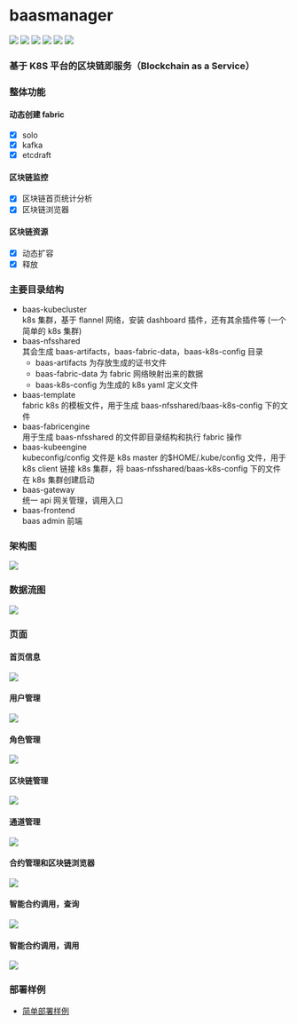 # baasmanager

![](https://img.shields.io/badge/build-passing-brightgreen.svg)
![](https://img.shields.io/badge/author-jonluo-yellow.svg)
![](https://img.shields.io/badge/kubernetes-v1.14.1-blue.svg)
![](https://img.shields.io/badge/go-v1.12.5-blue.svg)
![](https://img.shields.io/badge/docker-v18.06.3–ce-blue.svg)
![](https://img.shields.io/badge/hyperledger fabric-v1.4.1-blue.svg)

### 基于 K8S 平台的区块链即服务（Blockchain as a Service）

### 整体功能

#### 动态创建 fabric

- [x] solo
- [x] kafka
- [x] etcdraft

#### 区块链监控

- [x] 区块链首页统计分析
- [x] 区块链浏览器

#### 区块链资源

- [x] 动态扩容
- [x] 释放

### 主要目录结构

- baas-kubecluster  
  k8s 集群，基于 flannel 网络，安装 dashboard 插件，还有其余插件等 (一个简单的 k8s 集群)
- baas-nfsshared  
  其会生成 baas-artifacts，baas-fabric-data，baas-k8s-config 目录
  - baas-artifacts 为存放生成的证书文件
  - baas-fabric-data 为 fabric 网络映射出来的数据
  - baas-k8s-config 为生成的 k8s yaml 定义文件
- baas-template  
  fabric k8s 的模板文件，用于生成 baas-nfsshared/baas-k8s-config 下的文件
- baas-fabricengine  
  用于生成 baas-nfsshared 的文件即目录结构和执行 fabric 操作
- baas-kubeengine  
  kubeconfig/config 文件是 k8s master 的\$HOME/.kube/config 文件，用于 k8s client 链接 k8s 集群，将 baas-nfsshared/baas-k8s-config 下的文件在 k8s 集群创建启动
- baas-gateway  
  统一 api 网关管理，调用入口
- baas-frontend  
  baas admin 前端

### 架构图

![](baas-others/images/baas.png)

### 数据流图

![](baas-others/images/flow.png)

### 页面

#### 首页信息

![](baas-others/images/das.png)

#### 用户管理

![](baas-others/images/user.png)

#### 角色管理

![](baas-others/images/role.png)

#### 区块链管理

![](baas-others/images/chain.png)

#### 通道管理

![](baas-others/images/channel.png)

#### 合约管理和区块链浏览器

![](baas-others/images/chaincode.png)

#### 智能合约调用，查询

![](baas-others/images/cc1.png)

#### 智能合约调用，调用

![](baas-others/images/cc2.png)

### 部署样例

- [简单部署样例](sample.md)
